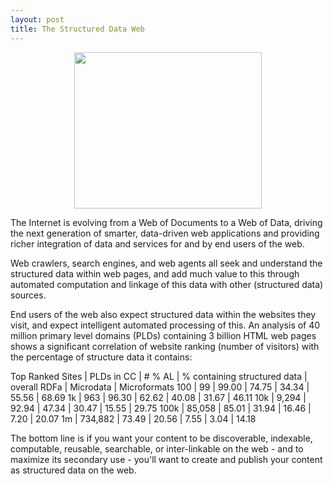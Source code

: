```yaml
---
layout: post
title: The Structured Data Web
---
```


<p align="center">
  <img src="http://www.newyorker.com/wp-content/uploads/2012/05/Google-knowledge-graph.jpg" 
  width="300px" height="250px" />
</p>


The Internet is evolving from a Web of Documents to a Web of Data, driving the next generation of smarter, data-driven web applications and providing richer integration of data and services for and by end users of the web.  

Web crawlers, search engines, and web agents all seek and understand the structured data within web pages, and add much value to this  through automated computation and linkage of this data with other (structured data) sources. 

End users of the web also expect structured data within the websites they visit, and expect intelligent automated processing of this. An analysis of 40 million primary level domains (PLDs) containing 3 billion HTML web pages shows a significant correlation of website ranking (number of visitors)  with the percentage of structure data it contains:

Top Ranked Sites |  PLDs in CC | # % AL |  % containing structured data | overall RDFa |  Microdata | Microformats
100     | 99        |  99.00 | 74.75    | 34.34   | 55.56   | 68.69
1k      | 963       |  96.30 | 62.62    | 40.08   |  31.67  | 46.11
10k     |  9,294    |  92.94 |  47.34   | 30.47   | 15.55   | 29.75
100k    |  85,058   |  85.01 |  31.94   | 16.46   |  7.20   | 20.07
1m      |  734,882  |  73.49 |  20.56   |  7.55   | 3.04    | 14.18


The bottom line is if you want your content to be discoverable, indexable, computable, reusable, searchable, or inter-linkable on the web - and to maximize its secondary use - you'll want to create and publish your content as structured data on the web.
